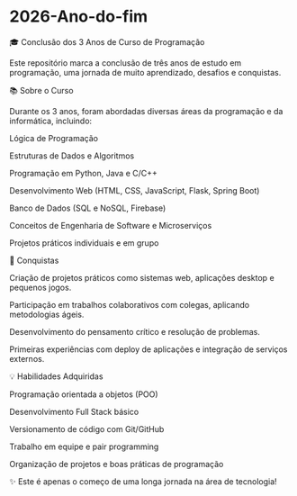 # 2026-Ano-do-fim

🎓 Conclusão dos 3 Anos de Curso de Programação

Este repositório marca a conclusão de três anos de estudo em programação, uma jornada de muito aprendizado, desafios e conquistas.

📚 Sobre o Curso

Durante os 3 anos, foram abordadas diversas áreas da programação e da informática, incluindo:

Lógica de Programação

Estruturas de Dados e Algoritmos

Programação em Python, Java e C/C++

Desenvolvimento Web (HTML, CSS, JavaScript, Flask, Spring Boot)

Banco de Dados (SQL e NoSQL, Firebase)

Conceitos de Engenharia de Software e Microserviços

Projetos práticos individuais e em grupo

🚀 Conquistas

Criação de projetos práticos como sistemas web, aplicações desktop e pequenos jogos.

Participação em trabalhos colaborativos com colegas, aplicando metodologias ágeis.

Desenvolvimento do pensamento crítico e resolução de problemas.

Primeiras experiências com deploy de aplicações e integração de serviços externos.

💡 Habilidades Adquiridas

Programação orientada a objetos (POO)

Desenvolvimento Full Stack básico

Versionamento de código com Git/GitHub

Trabalho em equipe e pair programming

Organização de projetos e boas práticas de programação

✨ Este é apenas o começo de uma longa jornada na área de tecnologia!
